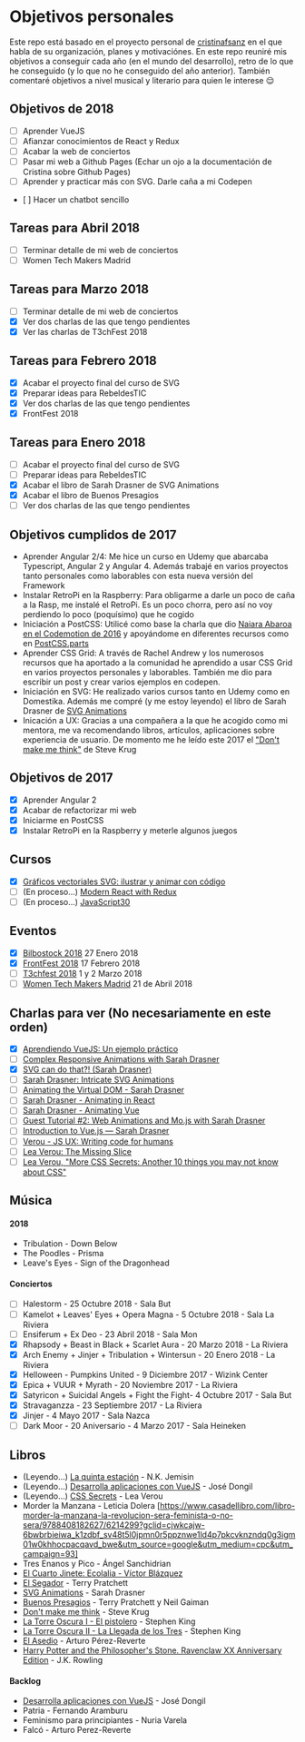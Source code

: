 # Objetivos personales

Este repo está basado en el proyecto personal de [cristinafsanz](https://github.com/cristinafsanz/personal-goals) en el que habla de su organización, planes y motivaciónes. En este repo reuniré mis objetivos a conseguir cada año (en el mundo del desarrollo), retro de lo que he conseguido (y lo que no he conseguido del año anterior). También comentaré objetivos a nivel musical y literario para quien le interese 😌

## Objetivos de 2018

* [ ] Aprender VueJS
* [ ] Afianzar conocimientos de React y Redux
* [ ] Acabar la web de conciertos
* [ ] Pasar mi web a Github Pages (Echar un ojo a la documentación de Cristina sobre Github Pages)
* [ ] Aprender y practicar más con SVG. Darle caña a mi Codepen
* [ ] Hacer un chatbot sencillo

## Tareas para Abril 2018

* [ ] Terminar detalle de mi web de conciertos
* [ ] Women Tech Makers Madrid

## Tareas para Marzo 2018

* [ ] Terminar detalle de mi web de conciertos
* [x] Ver dos charlas de las que tengo pendientes
* [x] Ver las charlas de T3chFest 2018

## Tareas para Febrero 2018

* [x] Acabar el proyecto final del curso de SVG
* [x] Preparar ideas para RebeldesTIC
* [x] Ver dos charlas de las que tengo pendientes
* [x] FrontFest 2018

## Tareas para Enero 2018

* [ ] Acabar el proyecto final del curso de SVG
* [ ] Preparar ideas para RebeldesTIC
* [x] Acabar el libro de Sarah Drasner de SVG Animations
* [x] Acabar el libro de Buenos Presagios
* [ ] Ver dos charlas de las que tengo pendientes

## Objetivos cumplidos de 2017

* Aprender Angular 2/4: Me hice un curso en Udemy que abarcaba Typescript, Angular 2 y Angular 4. Además trabajé en varios proyectos tanto personales como laborables con esta nueva versión del Framework
* Instalar RetroPi en la Raspberry: Para obligarme a darle un poco de caña a la Rasp, me instalé el RetroPi. Es un poco chorra, pero así no voy perdiendo lo poco (poquísimo) que he cogido
* Iniciación a PostCSS: Utilicé como base la charla que dio [Naiara Abaroa en el Codemotion de 2016](https://www.youtube.com/watch?v=7peIFggDH8M) y apoyándome en diferentes recursos como en [PostCSS.parts](https://www.postcss.parts/)
* Aprender CSS Grid: A través de Rachel Andrew y los numerosos recursos que ha aportado a la comunidad he aprendido a usar CSS Grid en varios proyectos personales y laborables. También me dio para escribir un post y crear varios ejemplos en codepen.
* Iniciación en SVG: He realizado varios cursos tanto en Udemy como en Domestika. Además me compré (y me estoy leyendo) el libro de Sarah Drasner de [SVG Animations](http://shop.oreilly.com/product/0636920045335.do)
* Inicación a UX: Gracias a una compañera a la que he acogido como mi mentora, me va recomendando libros, artículos, aplicaciones sobre experiencia de usuario. De momento me he leído este 2017 el ["Don't make me think"](https://www.amazon.es/Dont-Think-Revisited-Voices-Matter/dp/0321965515/ref=sr_1_1?ie=UTF8&qid=1514295977&sr=8-1&keywords=dont+make+me+think) de Steve Krug

## Objetivos de 2017

* [x] Aprender Angular 2
* [x] Acabar de refactorizar mi web
* [x] Iniciarme en PostCSS
* [x] Instalar RetroPi en la Raspberry y meterle algunos juegos

## Cursos

* [x] [Gráficos vectoriales SVG: ilustrar y animar con código](https://www.domestika.org/es/courses/169-graficos-vectoriales-svg-ilustrar-y-animar-con-codigo/course)
* [ ] (En proceso...) [Modern React with Redux](https://www.udemy.com/react-redux/)
* [ ] (En proceso...) [JavaScript30](https://javascript30.com/)

## Eventos

* [x] [Bilbostock 2018](http://bilbostack.com/) 27 Enero 2018
* [x] [FrontFest 2018](https://frontfest.es/) 17 Febrero 2018
* [ ] [T3chfest 2018](https://t3chfest.uc3m.es/2018/) 1 y 2 Marzo 2018
* [ ] [Women Tech Makers Madrid]() 21 de Abril 2018

## Charlas para ver (No necesariamente en este orden)

* [x] [Aprendiendo VueJS: Un ejemplo práctico](https://www.youtube.com/watch?v=7ftXSVWOwcg)
* [ ] [Complex Responsive Animations with Sarah Drasner ](https://www.youtube.com/watch?v=BTyKwxf60s4&t=4s)
* [x] [SVG can do that?! (Sarah Drasner) ](https://www.youtube.com/watch?v=ADXX4fmWHbo)
* [ ] [Sarah Drasner: Intricate SVG Animations](https://www.youtube.com/watch?v=wc8ovZZ78SY)
* [ ] [Animating the Virtual DOM - Sarah Drasner](https://www.youtube.com/watch?v=W5AdUcJDHo0)
* [ ] [Sarah Drasner - Animating in React](https://www.youtube.com/watch?v=QlmaI7x7SYo)
* [ ] [Sarah Drasner - Animating Vue](https://www.youtube.com/watch?v=gJDyhmL9O_E)
* [ ] [Guest Tutorial #2: Web Animations and Mo.js with Sarah Drasner](https://www.youtube.com/watch?v=yRxWa8lXasI)
* [ ] [Introduction to Vue.js — Sarah Drasner](https://www.youtube.com/watch?v=TGW-z1bIWyg)
* [ ] [Verou - JS UX: Writing code for humans](https://www.youtube.com/watch?v=gweY3L0YA1Y&t=53s)
* [ ] [Lea Verou: The Missing Slice](https://www.youtube.com/watch?v=eVnUDTtOLE0)
* [ ] [Lea Verou, "More CSS Secrets: Another 10 things you may not know about CSS"](https://www.youtube.com/watch?v=3ikye7Qc7Ak)

## Música

#### 2018

* Tribulation - Down Below
* The Poodles - Prisma
* Leave's Eyes - Sign of the Dragonhead

#### Conciertos

* [ ] Halestorm - 25 Octubre 2018 - Sala But
* [ ] Kamelot + Leaves' Eyes + Opera Magna - 5 Octubre 2018 - Sala La Riviera
* [ ] Ensiferum + Ex Deo - 23 Abril 2018 - Sala Mon
* [x] Rhapsody + Beast in Black + Scarlet Aura - 20 Marzo 2018 - La Riviera
* [x] Arch Enemy + Jinjer + Tribulation + Wintersun - 20 Enero 2018 - La Riviera
* [x] Helloween - Pumpkins United - 9 Diciembre 2017 - Wizink Center
* [x] Epica + VUUR + Myrath - 20 Noviembre 2017 - La Riviera
* [x] Satyricon + Suicidal Angels + Fight the Fight- 4 Octubre 2017 - Sala But
* [x] Stravaganzza - 23 Septiembre 2017 - La Riviera
* [x] Jinjer - 4 Mayo 2017 - Sala Nazca
* [ ] Dark Moor - 20 Aniversario - 4 Marzo 2017 - Sala Heineken

## Libros

* (Leyendo...) [La quinta estación](https://www.casadellibro.com/libro-la-quinta-estacion-trilogia-de-la-tierra-fragmentada-i/9788466661690/5303471) - N.K. Jemisin
* (Leyendo...) [Desarrolla aplicaciones con VueJS](https://www.gitbook.com/book/jdonsan/desarrolla-aplicaciones-con-vuejs/details) - José Dongil
* (Leyendo...) [CSS Secrets](http://shop.oreilly.com/product/0636920031123.do) - Lea Verou
* Morder la Manzana - Leticia Dolera [https://www.casadellibro.com/libro-morder-la-manzana-la-revolucion-sera-feminista-o-no-sera/9788408182627/6214299?gclid=cjwkcajw-6bwbrbieiwa_k1zdbf_sv48t5l0jpmn0r5ppznwe1ld4p7pkcvknzndq0g3igm01w0khhocpacqavd_bwe&utm_source=google&utm_medium=cpc&utm_campaign=93]
* Tres Enanos y Pico - Ángel Sanchidrian
* [El Cuarto Jinete: Ecolalia - Víctor Blázquez](http://victorblazquez.es/el-cuarto-jinete-ecolalia/)
* [El Segador](https://www.casadellibro.com/libro-el-segador-mundodisco-11--la-muerte-2--los-magos-3/9788497599931/927764) - Terry Pratchett
* [SVG Animations](http://shop.oreilly.com/product/0636920045335.do) - Sarah Drasner
* [Buenos Presagios](https://www.casadellibro.com/libro-buenos-presagios/9788448040253/1247904) - Terry Pratchett y Neil Gaiman
* [Don't make me think](https://www.amazon.es/Dont-Think-Revisited-Voices-Matter/dp/0321965515/ref=sr_1_1?ie=UTF8&qid=1514295977&sr=8-1&keywords=dont+make+me+think) - Steve Krug
* [La Torre Oscura I - El pistolero](https://www.amazon.es/pistolero-BEST-SELLER-Stephen-King/dp/8466338500/ref=sr_1_2?ie=UTF8&qid=1514297496&sr=8-2&keywords=libros+la+torre+oscura) - Stephen King
* [La Torre Oscura II - La Llegada de los Tres](https://www.amazon.es/llegada-tres-Torre-Oscura-SELLER/dp/8466340580/ref=sr_1_1?ie=UTF8&qid=1514297496&sr=8-1&keywords=libros+la+torre+oscura) - Stephen King
* [El Asedio](https://www.casadellibro.com/libro-el-asedio/9788420405551/1653255) - Arturo Pérez-Reverte
* [Harry Potter and the Philosopher's Stone. Ravenclaw XX Anniversary Edition](https://harrypotter.bloomsbury.com/uk/harry-potter-and-the-philosophers-stone-ravenclaw-9781408883785/?ewid=1614) - J.K. Rowling

#### Backlog

* [Desarrolla aplicaciones con VueJS](https://www.gitbook.com/book/jdonsan/desarrolla-aplicaciones-con-vuejs/details) - José Dongil
* Patria - Fernando Aramburu
* Feminismo para principiantes - Nuria Varela
* Falcó - Arturo Perez-Reverte

